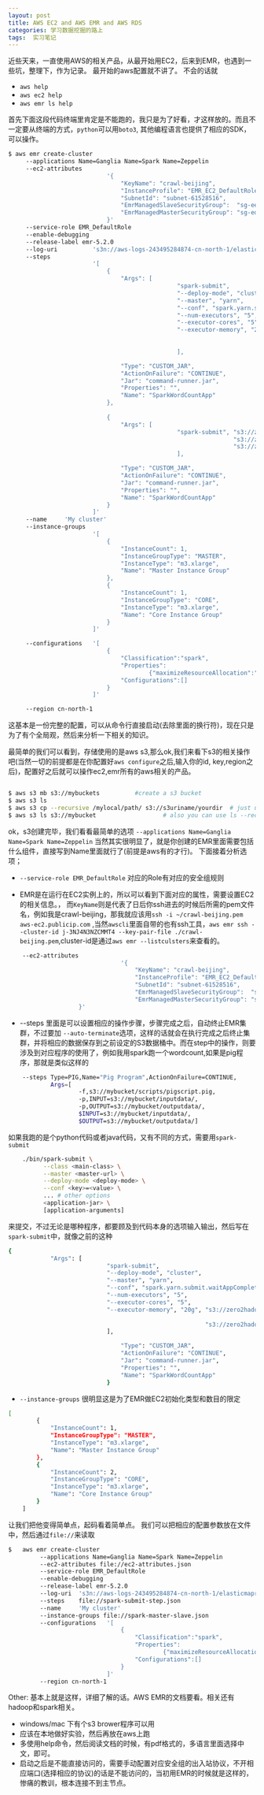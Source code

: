 ```yaml
---
layout: post
title: AWS EC2 and AWS EMR and AWS RDS
categories: 学习数据挖掘的路上
tags:  实习笔记
---
```

  
近些天来，一直使用AWS的相关产品，从最开始用EC2，后来到EMR，也遇到一些坑，整理下，作为记录。
最开始的aws配置就不讲了。 不会的话就 

* `aws help`
* `aws ec2 help`
* `aws emr ls help`


首先下面这段代码终端里肯定是不能跑的，我只是为了好看，才这样放的。而且不一定要从终端的方式，`python`可以用`boto3`, 其他编程语言也提供了相应的SDK，可以操作。


```bash
$ aws emr create-cluster 
 	 --applications Name=Ganglia Name=Spark Name=Zeppelin 
	 --ec2-attributes 
							'{
								"KeyName": "crawl-beijing",
								"InstanceProfile": "EMR_EC2_DefaultRole",
								"SubnetId": "subnet-61528516",
								"EmrManagedSlaveSecurityGroup":  "sg-ee6e828a",
								"EmrManagedMasterSecurityGroup": "sg-ed6e8289"
							}' 
	 --service-role EMR_DefaultRole 
	 --enable-debugging 
	 --release-label emr-5.2.0 
	 --log-uri 			's3n://aws-logs-243495284874-cn-north-1/elasticmapreduce/' 
	 --steps 
			 			'[
			 				{
								"Args": [
												"spark-submit", 
												"--deploy-mode", "cluster", 
												"--master", "yarn", 
												"--conf", "spark.yarn.submit.waitAppCompletion=false", 
												"--num-executors", "5", 
												"--executor-cores", "5", 
												"--executor-memory", "20g", "s3://zero2hadoop-jobs-mour/part1/wordcount.py", 
																			"s3://zero2hadoop-in-mour/part1/hello.txt", 
																			"s3://zero2hadoop-in-mour/part1/wordcount_spark.txt"
												],

								"Type": "CUSTOM_JAR",
								"ActionOnFailure": "CONTINUE",
								"Jar": "command-runner.jar",
								"Properties": "",
								"Name": "SparkWordCountApp"
							},
						
							{
								"Args": [
												"spark-submit", "s3://zero2hadoop-jobs-mour/part1/wordcount.py", 
																"s3://zero2hadoop-in-mour/part1/hello.txt", 
																"s3://zero2hadoop-in-mour/part1/wordcount_spark.txt"
												],

								"Type": "CUSTOM_JAR",
								"ActionOnFailure": "CONTINUE",
								"Jar": "command-runner.jar",
								"Properties": "",
								"Name": "SparkWordCountApp"
							}
						]' 
	 --name 	'My cluster' 
	 --instance-groups 
	 					'[
	 						{
								"InstanceCount": 1,
								"InstanceGroupType": "MASTER",
								"InstanceType": "m3.xlarge",
								"Name": "Master Instance Group"
							},
							{
								"InstanceCount": 1,
								"InstanceGroupType": "CORE",
								"InstanceType": "m3.xlarge",
								"Name": "Core Instance Group"
							}
						]' 

	 --configurations   '[
	 						{
	 							"Classification":"spark",
	 							"Properties":
	 									{"maximizeResourceAllocation":"true"},
	 							"Configurations":[]
	 						}
	 					]' 

	 --region cn-north-1

```

这基本是一份完整的配置，可以从命令行直接启动(去除里面的换行符)，现在只是为了有个全局观，然后来分析一下相关的知识。

最简单的我们可以看到，存储使用的是aws s3,那么ok,我们来看下s3的相关操作吧(当然一切的前提都是在你配置好`aws configure`之后,输入你的id, key,region之后)，配置好之后就可以操作ec2,emr所有的aws相关的产品。


```bash

$ aws s3 mb s3://mybuckets 			#create a s3 bucket
$ aws s3 ls
$ aws s3 cp --recursive /mylocal/path/ s3://s3uriname/yourdir  # just use for directories
$ aws s3 ls s3://mybucket					# also you can use ls --recursive

```

ok，s3创建完毕，我们看看最简单的选项 `--applications Name=Ganglia Name=Spark Name=Zeppelin` 当然其实很明显了，就是你创建的EMR里面需要包括什么组件，直接写到Name里面就行了(前提是aws有的才行)。
下面接着分析选项；

* `--service-role EMR_DefaultRole`  对应的Role有对应的安全组规则

*  EMR是在运行在EC2实例上的，所以可以看到下面对应的属性，需要设置EC2的相关信息。， 而`KeyName`则是代表了日后你ssh进去的时候后所需的pem文件名，例如我是crawl-beijing，那我就应该用`ssh -i ~/crawl-beijing.pem aws-ec2.publicip.com` ,当然`awscli`里面自带的也有ssh工具，`aws emr ssh --cluster-id j-3NJ4N3NZCMMT4 --key-pair-file ./crawl-beijing.pem`,cluster-id是通过`aws emr --listculsters`来查看的。

>  
```bash
	--ec2-attributes 
	                            '{
	                                "KeyName": "crawl-beijing",
	                                "InstanceProfile": "EMR_EC2_DefaultRole",
	                                "SubnetId": "subnet-61528516",
	                                "EmrManagedSlaveSecurityGroup":  "sg-ee6e828a",
	                                "EmrManagedMasterSecurityGroup": "sg-ed6e8289"
	                }'
```

* --steps 里面是可以设置相应的操作步骤，步骤完成之后，自动终止EMR集群，不过要加 `--auto-terminate`选项，这样的话就会在执行完成之后终止集群，并将相应的数据保存到之前设定的S3数据桶中。而在step中的操作，则要涉及到对应程序的使用了，例如我用spark跑一个wordcount,如果是pig程序，那就是类似这样的

```bash
	--steps Type=PIG,Name="Pig Program",ActionOnFailure=CONTINUE,
			Args=[
					-f,s3://mybucket/scripts/pigscript.pig,
					-p,INPUT=s3://mybucket/inputdata/,
					-p,OUTPUT=s3://mybucket/outputdata/,
					$INPUT=s3://mybucket/inputdata/,
					$OUTPUT=s3://mybucket/outputdata/]
```
如果我跑的是个python代码或者java代码，又有不同的方式，需要用`spark-submit`

```bash
	./bin/spark-submit \
		  --class <main-class> \
		  --master <master-url> \
		  --deploy-mode <deploy-mode> \
		  --conf <key>=<value> \
		  ... # other options
		  <application-jar> \
		  [application-arguments]
```
来提交，不过无论是哪种程序，都要顾及到代码本身的选项输入输出，然后写在`spark-submit`中，就像之前的这种

```bash
{
            "Args": [
                            "spark-submit", 
                            "--deploy-mode", "cluster", 
                            "--master", "yarn", 
                            "--conf", "spark.yarn.submit.waitAppCompletion=false", 
                            "--num-executors", "5", 
                            "--executor-cores", "5", 
                            "--executor-memory", "20g", "s3://zero2hadoop-jobs-mour/part1/wordcount.py", 
                                                        
                                                        "s3://zero2hadoop-in-mour/part1/wordcount_spark.txt"
                            ],

                                "Type": "CUSTOM_JAR",
                                "ActionOnFailure": "CONTINUE",
                                "Jar": "command-runner.jar",
                                "Properties": "",
                                "Name": "SparkWordCountApp"
                            }
```


* `--instance-groups` 很明显这是为了EMR做EC2初始化类型和数目的限定

```bash
[
        {
            "InstanceCount": 1,
            "InstanceGroupType": "MASTER",
            "InstanceType": "m3.xlarge",
            "Name": "Master Instance Group"
        },
        {
            "InstanceCount": 2,
            "InstanceGroupType": "CORE",
            "InstanceType": "m3.xlarge",
            "Name": "Core Instance Group"
        }
    ] 

```




让我们把他变得简单点，起码看着简单点。
我们可以把相应的配置参数放在文件中，然后通过`file://`来读取

```bash
$	aws emr create-cluster 
	 	 --applications Name=Ganglia Name=Spark Name=Zeppelin 
		 --ec2-attributes file://ec2-attributes.json 
		 --service-role EMR_DefaultRole 
		 --enable-debugging 
		 --release-label emr-5.2.0 
		 --log-uri 	's3n://aws-logs-243495284874-cn-north-1/elasticmapreduce/' 
		 --steps 	file://spark-submit-step.json 
		 --name 	'My cluster' 
		 --instance-groups file://spark-master-slave.json 
		 --configurations   '[
		 						{
		 							"Classification":"spark",
		 							"Properties":
		 									{"maximizeResourceAllocation":"true"},
		 							"Configurations":[]
		 						}
		 					]' 
		 --region cn-north-1

```

Other:
基本上就是这样，详细了解的话。AWS EMR的文档要看。相关还有hadoop和spark相关。

* windows/mac 下有个s3 brower程序可以用
* 应该在本地做好实验，然后再放在aws上跑
* 多使用help命令，然后阅读文档的时候，有pdf格式的，多语言里面选择中文，即可。
* 启动之后是不能直接访问的，需要手动配置对应安全组的出入站协议，不开相应端口(选择相应的协议)的话是不能访问的，当初用EMR的时候就是这样的，惨痛的教训，根本连接不到主节点。 
